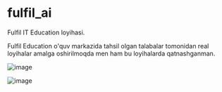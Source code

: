 # fulfil_ai
Fulfil IT Education loyihasi.

Fulfil Education o'quv markazida tahsil olgan talabalar tomonidan real loyihalar amalga oshirilmoqda men ham bu loyihalarda qatnashganman.


![image](https://user-images.githubusercontent.com/91982815/195416211-4e9568cf-ece5-4262-8398-0e76ae67f329.png)


![image](https://user-images.githubusercontent.com/91982815/195416402-bb5d3690-25dd-49dc-8f1b-10657de9b259.png)
